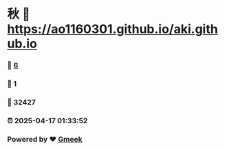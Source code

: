 # 秋 :link: https://ao1160301.github.io/aki.github.io 
### :page_facing_up: [6](https://ao1160301.github.io/aki.github.io/tag.html) 
### :speech_balloon: 1 
### :hibiscus: 32427 
### :alarm_clock: 2025-04-17 01:33:52 
### Powered by :heart: [Gmeek](https://github.com/Meekdai/Gmeek)
